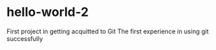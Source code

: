 # hello-world-2
First project in getting acquitted to Git
The first experience in using git successfully
